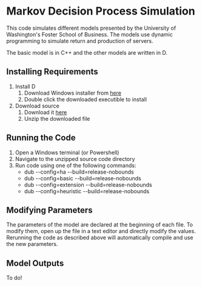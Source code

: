 # Markov Decision Process Simulation

This code simulates different models presented by the University of Washington's Foster School
of Business. The models use dynamic programming to simulate return and production of servers. 

The basic model is in C++ and the other models are written in D.

## Installing Requirements

1. Install D
    1. Download Windows installer from [here](http://downloads.dlang.org/releases/2.x/2.075.0/dmd-2.075.0.exe)
	2. Double click the downloaded executible to install
2. Download source
	1. Download it [here](https://github.com/pgluss/inventory-mdp/archive/master.zip)
	2. Unzip the downloaded file

## Running the Code

1. Open a Windows terminal (or Powershell)
2. Navigate to the unzipped source code directory
3. Run code using one of the following commands:
	- dub --config=ha --build=release-nobounds
	- dub --config=basic --build=release-nobounds
	- dub --config=extension --build=release-nobounds
	- dub --config=heuristic --build=release-nobounds

## Modifying Parameters

The parameters of the model are declared at the beginning of each file. To modify them, open up 
the file in a text editor and directly modify the values. Rerunning the code as described above 
will automatically compile and use the new parameters.

## Model Outputs

To do!
